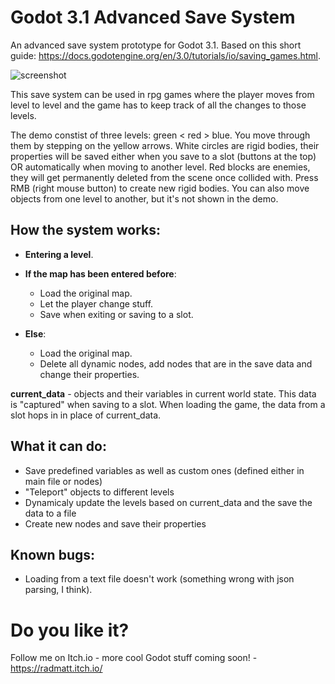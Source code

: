 # Godot 3.1 Advanced Save System

An advanced save system prototype for Godot 3.1.
Based on this short guide: https://docs.godotengine.org/en/3.0/tutorials/io/saving_games.html.

![screenshot]

This save system can be used in rpg games where the player moves from level to level and the game has to keep track of all the changes to those levels.

The demo constist of three levels: green < red > blue. You move through them by stepping on the yellow arrows. White circles are rigid bodies, their properties will be saved either when you save to a slot (buttons at the top) OR automatically when moving to another level. Red blocks are enemies, they will get permanently deleted from the scene once collided with. Press RMB (right mouse button) to create new rigid bodies. You can also move objects from one level to another, but it's not shown in the demo.

## How the system works:

* **Entering a level**.

* **If the map has been entered before**:
  - Load the original map.
  - Let the player change stuff.
  - Save when exiting or saving to a slot.

* **Else**:
  - Load the original map.
  - Delete all dynamic nodes, add nodes that are in the save data and change their properties.

**current_data** - objects and their variables in current world state. This data is "captured" when saving to a slot. When loading the game, the data from a slot hops in in place of current_data.

## What it can do:
  - Save predefined variables as well as custom ones (defined either in main file or nodes)
  - "Teleport" objects to different levels
  - Dynamicaly update the levels based on current_data and the save the data to a file
  - Create new nodes and save their properties

## Known bugs:
  - Loading from a text file doesn't work (something wrong with json parsing, I think).

# Do you like it?
Follow me on Itch.io - more cool Godot stuff coming soon! - https://radmatt.itch.io/
 
[screenshot]: https://i.imgur.com/DM68NuH.png

